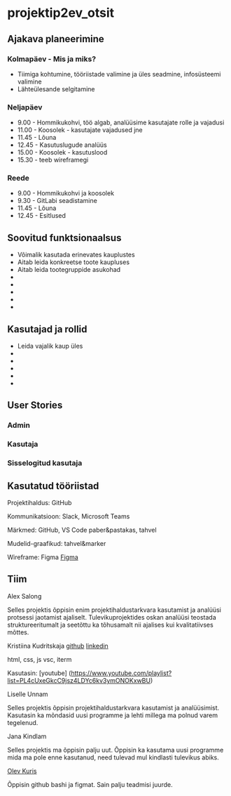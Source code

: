 # projektip2ev_otsit

## Ajakava planeerimine <a name="timemanagement"></a>

### Kolmapäev - Mis ja miks?

- Tiimiga kohtumine, tööriistade valimine ja üles seadmine, infosüsteemi valimine
- Lähteülesande selgitamine

### Neljapäev

- 9.00 - Hommikukohvi, töö algab, analüüsime kasutajate rolle ja vajadusi
- 11.00 - Koosolek - kasutajate vajadused jne
- 11.45 - Lõuna
- 12.45 - Kasutuslugude analüüs
- 15.00 - Koosolek - kasutuslood
- 15.30 - teeb wireframegi

### Reede

- 9.00 - Hommikukohvi ja koosolek
- 9.30 - GitLabi seadistamine
- 11.45 - Lõuna
- 12.45 - Esitlused

## Soovitud funktsionaalsus <a name="features"></a>

- Võimalik kasutada erinevates kauplustes
- Aitab leida konkreetse toote kaupluses
- Aitab leida tootegruppide asukohad
- 
- 
- 
- 
- 

## Kasutajad ja rollid <a name="users"></a>

- Leida vajalik kaup üles
- 
-
-
-
-



## User Stories <a name="userstories"></a>

### Admin

### Kasutaja


### Sisselogitud kasutaja



## Kasutatud tööriistad <a name="tools"></a>

Projektihaldus:  GitHub

Kommunikatsioon: Slack, Microsoft Teams

Märkmed: GitHub, VS Code  paber&pastakas, tahvel

Mudelid-graafikud: tahvel&marker

Wireframe: Figma
[Figma](https://www.figma.com/file/5p18PmwT7ng2UhtE3hwgiU/OtsIt?node-id=0%3A1&t=jg5suuOq5xi1Nx30-0)<br/>

## Tiim <a name="team"></a>

Alex Salong

Selles projektis õppisin enim projektihaldustarkvara kasutamist ja analüüsi protsessi jaotamist ajaliselt. Tulevikuprojektides oskan analüüsi teostada struktureeritumalt ja seetõttu ka tõhusamalt nii ajalises kui kvalitatiivses mõttes. 


Kristiina Kudritskaja [github](https://github.com/Kristanna) [linkedin](https://www.linkedin.com/in/kristiina-kudritskaja-a30b4719/)

html, css, js 
vsc, iterm

Kasutasin: [youtube] (https://www.youtube.com/playlist?list=PL4cUxeGkcC9jsz4LDYc6kv3ymONOKxwBU)


Liselle Unnam

Selles projektis õppisin projektihaldustarkvara kasutamist ja analüüsimist. Kasutasin ka mõndasid uusi programme ja lehti millega ma polnud varem tegelenud.

Jana Kindlam

Selles projektis ma õppisin palju uut. Õppisin ka kasutama uusi programme mida ma pole enne kasutanud, need tulevad mul kindlasti tulevikus abiks.

[Olev Kuris](github.com/olevkuris/)

Õppisin  github bashi ja figmat. Sain palju teadmisi juurde.


